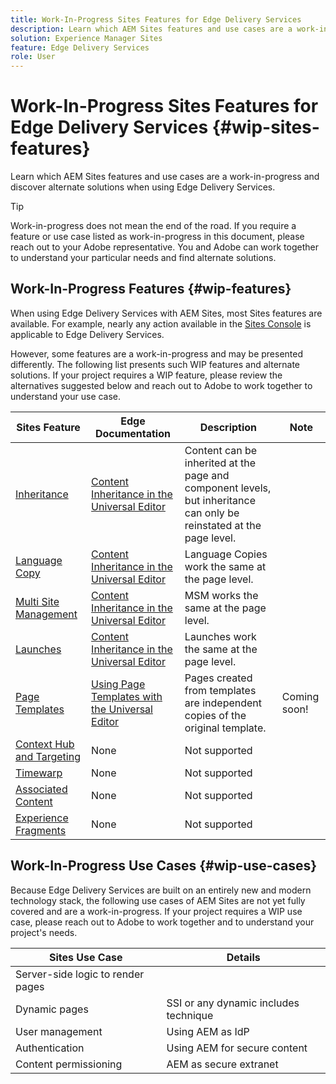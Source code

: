```yaml
---
title: Work-In-Progress Sites Features for Edge Delivery Services
description: Learn which AEM Sites features and use cases are a work-in-progress and discover alternate solutions when using Edge Delivery Services.
solution: Experience Manager Sites
feature: Edge Delivery Services
role: User
---
```


# Work-In-Progress Sites Features for Edge Delivery Services {#wip-sites-features}

Learn which AEM Sites features and use cases are a work-in-progress and discover alternate solutions when using Edge Delivery Services.

>[!TIP]
>
>Work-in-progress does not mean the end of the road. If you require a feature or use case listed as work-in-progress in this document, please reach out to your Adobe representative. You and Adobe can work together to understand your particular needs and find alternate solutions.

## Work-In-Progress Features {#wip-features}

When using Edge Delivery Services with AEM Sites, most Sites features are available. For example, nearly any action available in the [Sites Console](/help/sites-cloud/authoring/sites-console/introduction.md) is applicable to Edge Delivery Services.

However, some features are a work-in-progress and may be presented differently. The following list presents such WIP features and alternate solutions. If your project requires a WIP feature, please review the alternatives suggested below and reach out to Adobe to work together to understand your use case.

|Sites Feature|Edge Documentation|Description|Note|
|---|---|---|---|
|[Inheritance](/help/sites-cloud/administering/msm-and-translation.md)|[Content Inheritance in the Universal Editor](/help/sites-cloud/authoring/universal-editor/inheritance.md)|Content can be inherited at the page and component levels, but inheritance can only be reinstated at the page level.||
|[Language Copy](/help/sites-cloud/administering/translation/overview.md)|[Content Inheritance in the Universal Editor](/help/sites-cloud/authoring/universal-editor/inheritance.md)|Language Copies work the same at the page level.||
|[Multi Site Management](/help/sites-cloud/administering/msm/overview.md)|[Content Inheritance in the Universal Editor](/help/sites-cloud/authoring/universal-editor/inheritance.md)|MSM works the same at the page level.||
|[Launches](/help/sites-cloud/authoring/launches/overview.md)|[Content Inheritance in the Universal Editor](/help/sites-cloud/authoring/universal-editor/inheritance.md)|Launches work the same at the page level.||
|[Page Templates](/help/sites-cloud/authoring/page-editor/templates.md)|[Using Page Templates with the Universal Editor](/help/sites-cloud/authoring/universal-editor/templates.md)|Pages created from templates are independent copies of the original template.|Coming soon!|
|[Context Hub and Targeting](/help/sites-cloud/authoring/personalization/overview.md)|None|Not supported||
|[Timewarp](/help/sites-cloud/authoring/launches/preview.md)|None|Not supported||
|[Associated Content](/help/sites-cloud/authoring/page-editor/editor-side-panel.md#associated-content-browser)|None|Not supported||
|[Experience Fragments](/help/sites-cloud/authoring/fragments/experience-fragments.md)|None|Not supported||

## Work-In-Progress Use Cases {#wip-use-cases}

Because Edge Delivery Services are built on an entirely new and modern technology stack, the following use cases of AEM Sites are not yet fully covered and are a work-in-progress. If your project requires a WIP use case, please reach out to Adobe to work together and to understand your project's needs.

|Sites Use Case|Details|
|---|---|
|Server-side logic to render pages||
|Dynamic pages|SSI or any dynamic includes technique|
|User management|Using AEM as IdP|
|Authentication|Using AEM for secure content|
|Content permissioning|AEM as secure extranet|
